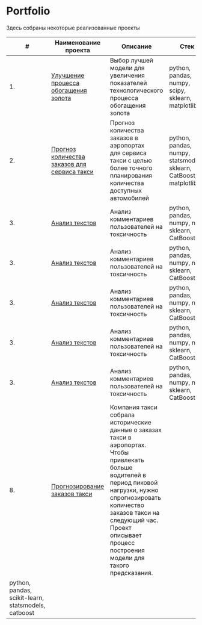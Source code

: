 # Portfolio

Здесь собраны некоторые реализованные проекты

| #    | Наименование проекта                | Описание                                                     | Стек                                                         |
| ---- | ------------------------------------------------------------ | ------------------------------------------------------------ | ------------------------------------------------------------ |
| 1.   | [Улучшение процесса обогащения золота](x) | Выбор лучшей модели для увеличения <br/>показателей технологического процесса <br/>обогащения золота | python, pandas, numpy, scipy, sklearn, matplotlib       |
| 2.   | [Прогноз количества заказов для сервиса такси](x) | Прогноз количества заказов в аэропортах <br/>для сервиса такси с целью более точного планирования количества доступных <br/>автомобилей | python, pandas, numpy, statsmodels, sklearn, CatBoost, matplotlib |
| 3.   | [Анализ текстов](x) | Анализ комментариев пользователей на токсичность             | python, pandas, numpy, nltk, sklearn, CatBoost |
| 3.   | [Анализ текстов](x) | Анализ комментариев пользователей на токсичность             | python, pandas, numpy, nltk, sklearn, CatBoost |
| 3.   | [Анализ текстов](x) | Анализ комментариев пользователей на токсичность             | python, pandas, numpy, nltk, sklearn, CatBoost |
| 3.   | [Анализ текстов](x) | Анализ комментариев пользователей на токсичность             | python, pandas, numpy, nltk, sklearn, CatBoost |
| 3.   | [Анализ текстов](x) | Анализ комментариев пользователей на токсичность             | python, pandas, numpy, nltk, sklearn, CatBoost |
| 8.   | [Прогнозирование заказов такси](https://github.com/StepanMirenkov/portfolio/tree/main/taxi_ordering_prediction) | Компания такси собрала исторические данные о заказах такси в аэропортах. Чтобы привлекать больше водителей в период пиковой нагрузки, нужно спрогнозировать количество заказов такси на следующий час. Проект описывает процесс построения модели для такого предсказания.
|python, pandas, scikit-learn, statsmodels, catboost|
